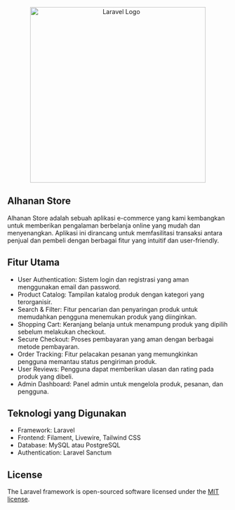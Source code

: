 <p align="center"><a href="https://laravel.com" target="_blank"><img src="https://raw.githubusercontent.com/laravel/art/master/logo-lockup/5%20SVG/2%20CMYK/1%20Full%20Color/laravel-logolockup-cmyk-red.svg" width="400" alt="Laravel Logo"></a></p>

## Alhanan Store

Alhanan Store adalah sebuah aplikasi e-commerce yang kami kembangkan untuk memberikan pengalaman berbelanja online yang
mudah dan menyenangkan. Aplikasi ini dirancang untuk memfasilitasi transaksi antara penjual dan pembeli dengan berbagai
fitur yang intuitif dan user-friendly.

## Fitur Utama

- User Authentication: Sistem login dan registrasi yang aman menggunakan email dan password.
- Product Catalog: Tampilan katalog produk dengan kategori yang terorganisir.
- Search & Filter: Fitur pencarian dan penyaringan produk untuk memudahkan pengguna menemukan produk yang diinginkan.
- Shopping Cart: Keranjang belanja untuk menampung produk yang dipilih sebelum melakukan checkout.
- Secure Checkout: Proses pembayaran yang aman dengan berbagai metode pembayaran.
- Order Tracking: Fitur pelacakan pesanan yang memungkinkan pengguna memantau status pengiriman produk.
- User Reviews: Pengguna dapat memberikan ulasan dan rating pada produk yang dibeli.
- Admin Dashboard: Panel admin untuk mengelola produk, pesanan, dan pengguna.

## Teknologi yang Digunakan

- Framework: Laravel
- Frontend: Filament, Livewire, Tailwind CSS
- Database: MySQL atau PostgreSQL
- Authentication: Laravel Sanctum

## License

The Laravel framework is open-sourced software licensed under the [MIT license](https://opensource.org/licenses/MIT).
